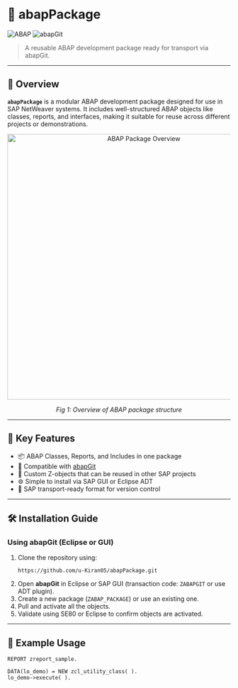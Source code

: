 # 🧰 abapPackage

![ABAP](https://img.shields.io/badge/language-ABAP-blue.svg)
![abapGit](https://img.shields.io/badge/abapGit-compatible-orange)

> A reusable ABAP development package ready for transport via abapGit.

---

## 📌 Overview

**`abapPackage`** is a modular ABAP development package designed for use in SAP NetWeaver systems. It includes well-structured ABAP objects like classes, reports, and interfaces, making it suitable for reuse across different projects or demonstrations.

<div align="center">
  <img src="https://4.bp.blogspot.com/-v8r1CSNOuJk/WiDKZiFCHoI/AAAAAAAAQFg/belUeZSF81QOVdSE6UR0lwTUG3XIIaBXACLcBGAs/s1600/1.jpg" alt="ABAP Package Overview" width="600"/>
  <p><i>Fig 1: Overview of ABAP package structure</i></p>
</div>

---

## 🚀 Key Features

- 📦 ABAP Classes, Reports, and Includes in one package
- 🔄 Compatible with [abapGit](https://docs.abapgit.org/)
- 🔐 Custom Z-objects that can be reused in other SAP projects
- ⚙️ Simple to install via SAP GUI or Eclipse ADT
- 🧪 SAP transport-ready format for version control

---

## 🛠️ Installation Guide

### Using abapGit (Eclipse or GUI)

1. Clone the repository using:
    ```
    https://github.com/u-Kiran05/abapPackage.git
    ```
2. Open **abapGit** in Eclipse or SAP GUI (transaction code: `ZABAPGIT` or use ADT plugin).
3. Create a new package (`ZABAP_PACKAGE`) or use an existing one.
4. Pull and activate all the objects.
5. Validate using SE80 or Eclipse to confirm objects are activated.



---

## 🧪 Example Usage

```abap
REPORT zreport_sample.

DATA(lo_demo) = NEW zcl_utility_class( ).
lo_demo->execute( ).
